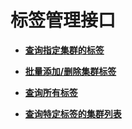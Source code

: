 # 标签管理接口<a name="ZH-CN_TOPIC_0112442484"></a>

-   **[查询指定集群的标签](查询指定集群的标签.md)**  

-   **[批量添加/删除集群标签](批量添加-删除集群标签.md)**  

-   **[查询所有标签](查询所有标签.md)**  

-   **[查询特定标签的集群列表](查询特定标签的集群列表.md)**  


